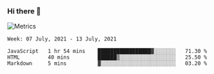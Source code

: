 ### Hi there 👋

![Metrics](https://github.com/radoapx/radoapx/blob/main/github-metrics.svg)

<!--START_SECTION:waka-->
```text
Week: 07 July, 2021 - 13 July, 2021

JavaScript   1 hr 54 mins    █████████████████▓░░░░░░░   71.30 % 
HTML         40 mins         ██████▒░░░░░░░░░░░░░░░░░░   25.50 % 
Markdown     5 mins          ▓░░░░░░░░░░░░░░░░░░░░░░░░   03.20 % 
```
<!--END_SECTION:waka-->

<!--
**radoapx/radoapx** is a ✨ _special_ ✨ repository because its `README.md` (this file) appears on your GitHub profile.

Here are some ideas to get you started:

- 🔭 I’m currently working on ...
- 🌱 I’m currently learning ...
- 👯 I’m looking to collaborate on ...
- 🤔 I’m looking for help with ...
- 💬 Ask me about ...
- 📫 How to reach me: ...
- 😄 Pronouns: ...
- ⚡ Fun fact: ...
-->
